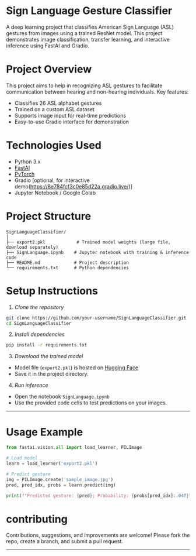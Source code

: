 # Sign Language Gesture Classifier

A deep learning project that classifies American Sign Language (ASL) gestures from images using a trained ResNet model. This project demonstrates image classification, transfer learning, and interactive inference using FastAI and Gradio.


# Project Overview

This project aims to help in recognizing ASL gestures to facilitate communication between hearing and non-hearing individuals.
Key features:
* Classifies 26 ASL alphabet gestures
* Trained on a custom ASL dataset
* Supports image input for real-time predictions
* Easy-to-use Gradio interface for demonstration


# Technologies Used

* Python 3.x
* [FastAI](https://www.fast.ai/)
* [PyTorch](https://pytorch.org/)
* Gradio [optional, for interactive demo(https://8e784fcf3c0e85d22a.gradio.live/)]
* Jupyter Notebook / Google Colab


# Project Structure

```
SignLanguageClassifier/
│
├── export2.pkl            # Trained model weights (large file, download separately)
├── SignLanguage.ipynb    # Jupyter notebook with training & inference code
├── README.md             # Project description
└── requirements.txt      # Python dependencies
```

# Setup Instructions

1. *Clone the repository*

```bash
git clone https://github.com/your-username/SignLanguageClassifier.git
cd SignLanguageClassifier
```

2. *Install dependencies*

```bash
pip install -r requirements.txt
```

3. *Download the trained model*

* Model file (`export2.pkl`) is hosted on [Hugging Face](https://huggingface.co/Mehkaan/Sign_Language_Gesture_Classifier)
* Save it in the project directory.

4. *Run inference*

* Open the notebook `SignLanguage.ipynb`
* Use the provided code cells to test predictions on your images.

---

# Usage Example

```python
from fastai.vision.all import load_learner, PILImage

# Load model
learn = load_learner('export2.pkl')

# Predict gesture
img = PILImage.create('sample_image.jpg')
pred, pred_idx, probs = learn.predict(img)

print(f"Predicted gesture: {pred}; Probability: {probs[pred_idx]:.04f}")
```

# contributing

Contributions, suggestions, and improvements are welcome!
Please fork the repo, create a branch, and submit a pull request.

---
